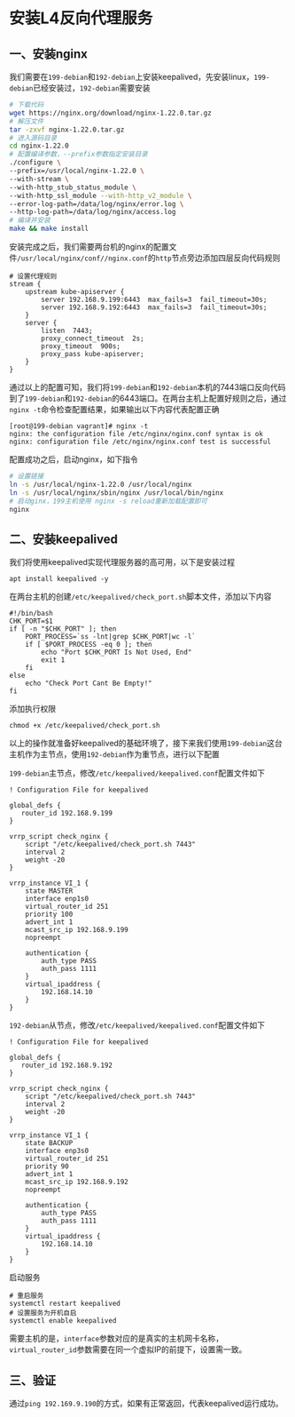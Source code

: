 # 安装L4反向代理服务

## 一、安装nginx

我们需要在`199-debian`和`192-debian`上安装keepalived，先安装linux，`199-debian`已经安装过，`192-debian`需要安装

```bash
# 下载代码
wget https://nginx.org/download/nginx-1.22.0.tar.gz
# 解压文件
tar -zxvf nginx-1.22.0.tar.gz
# 进入源码目录
cd nginx-1.22.0
# 配置编译参数，--prefix参数指定安装目录
./configure \
--prefix=/usr/local/nginx-1.22.0 \
--with-stream \
--with-http_stub_status_module \
--with-http_ssl_module --with-http_v2_module \
--error-log-path=/data/log/nginx/error.log \
--http-log-path=/data/log/nginx/access.log
# 编译并安装
make && make install
```

安装完成之后，我们需要两台机的nginx的配置文件`/usr/local/nginx/conf//nginx.conf`的`http`节点旁边添加四层反向代码规则

```shell
# 设置代理规则
stream {
    upstream kube-apiserver {
        server 192.168.9.199:6443  max_fails=3  fail_timeout=30s;
        server 192.168.9.192:6443  max_fails=3  fail_timeout=30s;
    }
    server {
        listen  7443;
        proxy_connect_timeout  2s;
        proxy_timeout  900s;
        proxy_pass kube-apiserver;
    }
}
```

通过以上的配置可知，我们将`199-debian`和`192-debian`本机的7443端口反向代码到了`199-debian`和`192-debian`的6443端口。在两台主机上配置好规则之后，通过`nginx -t`命令检查配置结果，如果输出以下内容代表配置正确

```shell
[root@199-debian vagrant]# nginx -t
nginx: the configuration file /etc/nginx/nginx.conf syntax is ok
nginx: configuration file /etc/nginx/nginx.conf test is successful
```

配置成功之后，启动nginx，如下指令

```bash
# 设置链接
ln -s /usr/local/nginx-1.22.0 /usr/local/nginx
ln -s /usr/local/nginx/sbin/nginx /usr/local/bin/nginx
# 启动ginx，199主机使用 nginx -s reload重新加载配置即可
nginx
```

## 二、安装keepalived

我们将使用keepalived实现代理服务器的高可用，以下是安装过程

```shell
apt install keepalived -y
```

在两台主机的创建`/etc/keepalived/check_port.sh`脚本文件，添加以下内容

```shell
#!/bin/bash
CHK_PORT=$1
if [ -n "$CHK_PORT" ]; then
    PORT_PROCESS=`ss -lnt|grep $CHK_PORT|wc -l`
    if [ $PORT_PROCESS -eq 0 ]; then
        echo "Port $CHK_PORT Is Not Used, End"
        exit 1
    fi
else
    echo "Check Port Cant Be Empty!"
fi
```

添加执行权限

```shell
chmod +x /etc/keepalived/check_port.sh
```

以上的操作就准备好keepalived的基础环境了，接下来我们使用`199-debian`这台主机作为主节点，使用`192-debian`作为重节点，进行以下配置

`199-debian`主节点，修改`/etc/keepalived/keepalived.conf`配置文件如下

```shell
! Configuration File for keepalived

global_defs {
   router_id 192.168.9.199
}

vrrp_script check_nginx {
    script "/etc/keepalived/check_port.sh 7443"
    interval 2
    weight -20
}

vrrp_instance VI_1 {
    state MASTER
    interface enp1s0
    virtual_router_id 251
    priority 100
    advert_int 1
    mcast_src_ip 192.168.9.199
    nopreempt

    authentication {
        auth_type PASS
        auth_pass 1111
    }
    virtual_ipaddress {
        192.168.14.10
    }
}
```

`192-debian`从节点，修改`/etc/keepalived/keepalived.conf`配置文件如下

```shell
! Configuration File for keepalived

global_defs {
   router_id 192.168.9.192
}

vrrp_script check_nginx {
    script "/etc/keepalived/check_port.sh 7443"
    interval 2
    weight -20
}

vrrp_instance VI_1 {
    state BACKUP
    interface enp3s0
    virtual_router_id 251
    priority 90
    advert_int 1
    mcast_src_ip 192.168.9.192
    nopreempt

    authentication {
        auth_type PASS
        auth_pass 1111
    }
    virtual_ipaddress {
        192.168.14.10
    }
}
```

启动服务

```shell
# 重启服务
systemctl restart keepalived
# 设置服务为开机自启
systemctl enable keepalived
```

需要主机的是，`interface`参数对应的是真实的主机网卡名称，`virtual_router_id`参数需要在同一个虚拟IP的前提下，设置需一致。

## 三、验证

通过`ping 192.169.9.190`的方式，如果有正常返回，代表keepalived运行成功。
